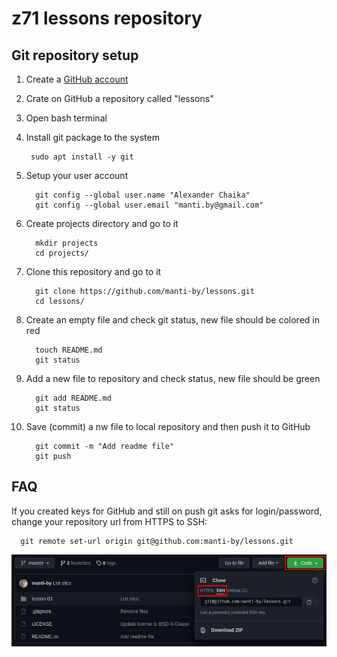 z71 lessons repository
====


Git repository setup
----

1. Create a [GitHub account](https://github.com/signup)

2. Crate on GitHub a repository called "lessons"

2. Open bash terminal

3. Install git package to the system

        sudo apt install -y git

4. Setup your user account

         git config --global user.name "Alexander Chaika"
         git config --global user.email "manti.by@gmail.com"

5. Create projects directory and go to it

         mkdir projects
         cd projects/

6. Clone this repository and go to it

         git clone https://github.com/manti-by/lessons.git
         cd lessons/

7. Create an empty file and check git status, new file should be colored in red

         touch README.md
         git status

8. Add a new file to repository and check status, new file should be green 

         git add README.md
         git status

9. Save (commit) a nw file to local repository and then push it to GitHub

         git commit -m "Add readme file"
         git push


FAQ
----

If you created keys for GitHub and still on push git asks for login/password,
change your repository url from HTTPS to SSH:

      git remote set-url origin git@github.com:manti-by/lessons.git

![git+ssh](media/git_ssh.png)

